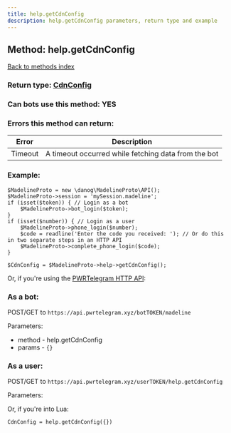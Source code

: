 ```yaml
---
title: help.getCdnConfig
description: help.getCdnConfig parameters, return type and example
---
```

## Method: help.getCdnConfig  
[Back to methods index](index.md)




### Return type: [CdnConfig](../types/CdnConfig.md)

### Can bots use this method: **YES**


### Errors this method can return:

| Error    | Description   |
|----------|---------------|
|Timeout|A timeout occurred while fetching data from the bot|


### Example:


```
$MadelineProto = new \danog\MadelineProto\API();
$MadelineProto->session = 'mySession.madeline';
if (isset($token)) { // Login as a bot
    $MadelineProto->bot_login($token);
}
if (isset($number)) { // Login as a user
    $MadelineProto->phone_login($number);
    $code = readline('Enter the code you received: '); // Or do this in two separate steps in an HTTP API
    $MadelineProto->complete_phone_login($code);
}

$CdnConfig = $MadelineProto->help->getCdnConfig();
```

Or, if you're using the [PWRTelegram HTTP API](https://pwrtelegram.xyz):

### As a bot:

POST/GET to `https://api.pwrtelegram.xyz/botTOKEN/madeline`

Parameters:

* method - help.getCdnConfig
* params - `{}`



### As a user:

POST/GET to `https://api.pwrtelegram.xyz/userTOKEN/help.getCdnConfig`

Parameters:




Or, if you're into Lua:

```
CdnConfig = help.getCdnConfig({})
```

